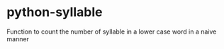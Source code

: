 python-syllable
===============

Function to count the number of syllable in a lower case word in a naive manner
